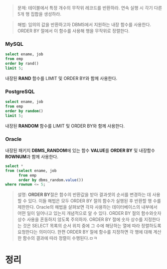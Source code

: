 <!-- Date: 2025-01-08 -->
<!-- Update Date: 2025-01-08 -->
<!-- File ID: 0b733898-9960-4828-a22d-76f14afc887e -->
<!-- Author: Seoyeon Jang -->

> 문제: 테이블에서 특정 개수의 무작위 레코드를 반환하라. 연속 실행 시 각기 다른 5개 행 집합을 생성하라.

> 해법: 임의의 값을 반환하고자 DBMS에서 지원하는 내장 함수를 사용한다. ORDER BY 절에서 이 함수를 사용해 행을 무작위로 정렬한다.

### MySQL

```sql
select ename, job
from emp
order by rand()
limit 5;
```

내장된 **RAND** 함수를 LIMIT 및 ORDER BY와 함께 사용한다.

### PostgreSQL

```sql
select ename, job
from emp
order by random()
limit 5;
```

내장된 **RANDOM** 함수를 LIMIT 및 ORDER BY와 함께 사용한다.

### Oracle

내장된 패키지 **DBMS_RANDOM**에 있는 함수 **VALUE**를 **ORDER BY** 및 내장함수 **ROWNUM**과 함께 사용한다.

```sql
select *
from (select ename, job
      from emp
      order by dbms_random.value())
where rownum <= 5;
```

> 설명: **ORDER BY**절은 함수의 반환값을 받아 결과셋의 순서를 변경하는 데 사용할 수 있다. 이들 해법은 모두 ORDER BY 절의 함수가 실행된 후 반환할
> 행 수를 제한한다. Oracle의 해법을 살펴보면 각자 사용하는 데이터베이스의 내부에서 어떤 일이 일어나고 있는지 개념적으로 알 수 있다.
> ORDER BY 절의 함수와숫자 상수 사용을 혼동하지 않도록 주의하자. ORDER BY 절에 숫자 상수를 지정한다는 것은 SELECT 목록의 순서 위치 중에 그 수에 해당하는
> 열에 따라 정렬하도록 요청한다는 의미이다. 한편 ORDER BY 절에 함수를 지정하면 각 행에 대해 계산한 함수의 결과에 따라 정렬이 수행된다.ㅁㅋ

# 정리


